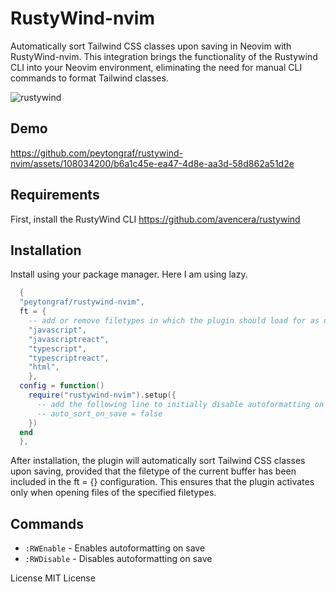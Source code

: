 # RustyWind-nvim

Automatically sort Tailwind CSS classes upon saving in Neovim with RustyWind-nvim. This integration brings the functionality of the Rustywind CLI into your Neovim environment, eliminating the need for manual CLI commands to format Tailwind classes.

![rustywind](https://github.com/peytongraf/rustywind-nvim/assets/108034200/d31173c8-d5b6-4a93-89e7-d9e5a54c3e88)

## Demo

https://github.com/peytongraf/rustywind-nvim/assets/108034200/b6a1c45e-ea47-4d8e-aa3d-58d862a51d2e

## Requirements

First, install the RustyWind CLI https://github.com/avencera/rustywind

## Installation

Install using your package manager. Here I am using lazy.

```lua
  {
  "peytongraf/rustywind-nvim",
  ft = {
    -- add or remove filetypes in which the plugin should load for as needed
    "javascript",
    "javascriptreact",
    "typescript",
    "typescriptreact",
    "html",
    },
  config = function()
    require("rustywind-nvim").setup({
      -- add the following line to initially disable autoformatting on save
      -- auto_sort_on_save = false
    })
  end
  },

```

After installation, the plugin will automatically sort Tailwind CSS classes upon saving, provided that the filetype of the current buffer has been included in the ft = {} configuration. This ensures that the plugin activates only when opening files of the specified filetypes.

## Commands

- `:RWEnable` - Enables autoformatting on save
- `:RWDisable` - Disables autoformatting on save

License
MIT License
